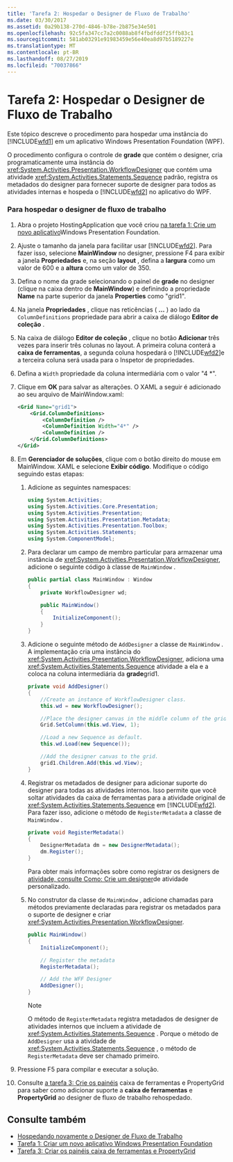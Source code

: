 ```yaml
---
title: 'Tarefa 2: Hospedar o Designer de Fluxo de Trabalho'
ms.date: 03/30/2017
ms.assetid: 0a29b138-270d-4846-b78e-2b875e34e501
ms.openlocfilehash: 92c5fa347cc7a2c0088ab8f4fbdfddf25ffb83c1
ms.sourcegitcommit: 581ab03291e91983459e56e40ea8d97b5189227e
ms.translationtype: MT
ms.contentlocale: pt-BR
ms.lasthandoff: 08/27/2019
ms.locfileid: "70037866"
---
```

# <a name="task-2-host-the-workflow-designer"></a>Tarefa 2: Hospedar o Designer de Fluxo de Trabalho

Este tópico descreve o procedimento para hospedar uma instância do [!INCLUDE[wfd1](../../../includes/wfd1-md.md)] em um aplicativo Windows Presentation Foundation (WPF).

O procedimento configura o controle de **grade** que contém o designer, cria programaticamente uma instância do <xref:System.Activities.Presentation.WorkflowDesigner> que contém uma atividade <xref:System.Activities.Statements.Sequence> padrão, registra os metadados do designer para fornecer suporte de designer para todos as atividades internas e hospeda o [!INCLUDE[wfd2](../../../includes/wfd2-md.md)] no aplicativo do WPF.

### <a name="to-host-the-workflow-designer"></a>Para hospedar o designer de fluxo de trabalho

1. Abra o projeto HostingApplication que você criou [na tarefa 1: Crie um novo aplicativo](task-1-create-a-new-wpf-app.md)Windows Presentation Foundation.

2. Ajuste o tamanho da janela para facilitar usar [!INCLUDE[wfd2](../../../includes/wfd2-md.md)]. Para fazer isso, selecione **MainWindow** no designer, pressione F4 para exibir a janela **Propriedades** e, na seção **layout** , defina a **largura** como um valor de 600 e a **altura** como um valor de 350.

3. Defina o nome da grade selecionando o painel de **grade** no designer (clique na caixa dentro de **MainWindow**) e definindo a propriedade **Name** na parte superior da janela **Properties** como "grid1".

4. Na janela **Propriedades** , clique nas reticências ( **...** ) ao lado da `ColumnDefinitions` propriedade para abrir a caixa de diálogo **Editor de coleção** .

5. Na caixa de diálogo **Editor de coleção** , clique no botão **Adicionar** três vezes para inserir três colunas no layout. A primeira coluna conterá a **caixa de ferramentas**, a segunda coluna hospedará o [!INCLUDE[wfd2](../../../includes/wfd2-md.md)]e a terceira coluna será usada para o Inspetor de propriedades.

6. Defina a `Width` propriedade da coluna intermediária com o valor "4 *".

7. Clique em **OK** para salvar as alterações. O XAML a seguir é adicionado ao seu arquivo de MainWindow.xaml:

    ```xml
    <Grid Name="grid1">
        <Grid.ColumnDefinitions>
            <ColumnDefinition />
            <ColumnDefinition Width="4*" />
            <ColumnDefinition />
        </Grid.ColumnDefinitions>
    </Grid>
    ```

8. Em **Gerenciador de soluções**, clique com o botão direito do mouse em MainWindow. XAML e selecione **Exibir código**. Modifique o código seguindo estas etapas:

    1. Adicione as seguintes namespaces:

        ```csharp
        using System.Activities;
        using System.Activities.Core.Presentation;
        using System.Activities.Presentation;
        using System.Activities.Presentation.Metadata;
        using System.Activities.Presentation.Toolbox;
        using System.Activities.Statements;
        using System.ComponentModel;
        ```

    2. Para declarar um campo de membro particular para armazenar uma instância de <xref:System.Activities.Presentation.WorkflowDesigner>, adicione o seguinte código à classe de `MainWindow` .

        ```csharp
        public partial class MainWindow : Window
        {
            private WorkflowDesigner wd;

            public MainWindow()
            {
                InitializeComponent();
            }
        }
        ```

    3. Adicione o seguinte método de `AddDesigner` a classe de `MainWindow` . A implementação cria uma instância do <xref:System.Activities.Presentation.WorkflowDesigner>, adiciona uma <xref:System.Activities.Statements.Sequence> atividade a ela e a coloca na coluna intermediária da **grade**grid1.

        ```csharp
        private void AddDesigner()
        {
            //Create an instance of WorkflowDesigner class.
            this.wd = new WorkflowDesigner();

            //Place the designer canvas in the middle column of the grid.
            Grid.SetColumn(this.wd.View, 1);

            //Load a new Sequence as default.
            this.wd.Load(new Sequence());

            //Add the designer canvas to the grid.
            grid1.Children.Add(this.wd.View);
        }
        ```

    4. Registrar os metadados de designer para adicionar suporte do designer para todas as atividades internos. Isso permite que você soltar atividades da caixa de ferramentas para a atividade original de <xref:System.Activities.Statements.Sequence> em [!INCLUDE[wfd2](../../../includes/wfd2-md.md)]. Para fazer isso, adicione o método de `RegisterMetadata` a classe de `MainWindow` .

        ```csharp
        private void RegisterMetadata()
        {
            DesignerMetadata dm = new DesignerMetadata();
            dm.Register();
        }
        ```

        Para obter mais informações sobre como registrar os designers de [atividade, consulte Como: Crie um designer](how-to-create-a-custom-activity-designer.md)de atividade personalizado.

    5. No construtor da classe de `MainWindow` , adicione chamadas para métodos previamente declaradas para registrar os metadados para o suporte de designer e criar <xref:System.Activities.Presentation.WorkflowDesigner>.

        ```csharp
        public MainWindow()
        {
            InitializeComponent();

            // Register the metadata
            RegisterMetadata();

            // Add the WFF Designer
            AddDesigner();
        }
        ```

        > [!NOTE]
        > O método de `RegisterMetadata` registra metadados de designer de atividades internos que incluem a atividade de <xref:System.Activities.Statements.Sequence> . Porque o método de `AddDesigner` usa a atividade de <xref:System.Activities.Statements.Sequence> , o método de `RegisterMetadata` deve ser chamado primeiro.

9. Pressione F5 para compilar e executar a solução.

10. Consulte [a tarefa 3: Crie os painéis](task-3-create-the-toolbox-and-propertygrid-panes.md) caixa de ferramentas e PropertyGrid para saber como adicionar suporte a **caixa de ferramentas** e **PropertyGrid** ao designer de fluxo de trabalho rehospedado.

## <a name="see-also"></a>Consulte também

- [Hospedando novamente o Designer de Fluxo de Trabalho](rehosting-the-workflow-designer.md)
- [Tarefa 1: Criar um novo aplicativo Windows Presentation Foundation](task-1-create-a-new-wpf-app.md)
- [Tarefa 3: Criar os painéis caixa de ferramentas e PropertyGrid](task-3-create-the-toolbox-and-propertygrid-panes.md)

